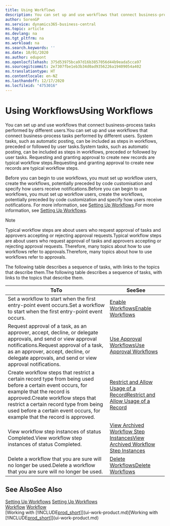```yaml
---
title: Using Workflows
description: You can set up and use workflows that connect business-process tasks performed by different users. Learn about the different steps you must take to start using workflows.
author: SorenGP
ms.service: dynamics365-business-central
ms.topic: article
ms.devlang: na
ms.tgt_pltfrm: na
ms.workload: na
ms.search.keywords: ''
ms.date: 10/01/2020
ms.author: edupont
ms.openlocfilehash: 375d53975bca97d16b3857056d44b9eada5cca97
ms.sourcegitcommit: 2e7307fbe1eb3b34d0ad9356226a19409054a402
ms.translationtype: HT
ms.contentlocale: en-NZ
ms.lasthandoff: 12/17/2020
ms.locfileid: "4753016"
---
```

# <a name="using-workflows"></a><span data-ttu-id="8bdc1-104">Using Workflows</span><span class="sxs-lookup"><span data-stu-id="8bdc1-104">Using Workflows</span></span>
<span data-ttu-id="8bdc1-105">You can set up and use workflows that connect business-process tasks performed by different users.</span><span class="sxs-lookup"><span data-stu-id="8bdc1-105">You can set up and use workflows that connect business-process tasks performed by different users.</span></span> <span data-ttu-id="8bdc1-106">System tasks, such as automatic posting, can be included as steps in workflows, preceded or followed by user tasks.</span><span class="sxs-lookup"><span data-stu-id="8bdc1-106">System tasks, such as automatic posting, can be included as steps in workflows, preceded or followed by user tasks.</span></span> <span data-ttu-id="8bdc1-107">Requesting and granting approval to create new records are typical workflow steps.</span><span class="sxs-lookup"><span data-stu-id="8bdc1-107">Requesting and granting approval to create new records are typical workflow steps.</span></span>  

 <span data-ttu-id="8bdc1-108">Before you can begin to use workflows, you must set up workflow users, create the workflows, potentially preceded by code customisation and specify how users receive notifications.</span><span class="sxs-lookup"><span data-stu-id="8bdc1-108">Before you can begin to use workflows, you must set up workflow users, create the workflows, potentially preceded by code customization and specify how users receive notifications.</span></span> <span data-ttu-id="8bdc1-109">For more information, see [Setting Up Workflows](across-set-up-workflows.md).</span><span class="sxs-lookup"><span data-stu-id="8bdc1-109">For more information, see [Setting Up Workflows](across-set-up-workflows.md).</span></span>  

> [!NOTE]  
>  <span data-ttu-id="8bdc1-110">Typical workflow steps are about users who request approval of tasks and approvers accepting or rejecting approval requests.</span><span class="sxs-lookup"><span data-stu-id="8bdc1-110">Typical workflow steps are about users who request approval of tasks and approvers accepting or rejecting approval requests.</span></span> <span data-ttu-id="8bdc1-111">Therefore, many topics about how to use workflows refer to approvals.</span><span class="sxs-lookup"><span data-stu-id="8bdc1-111">Therefore, many topics about how to use workflows refer to approvals.</span></span>  

 <span data-ttu-id="8bdc1-112">The following table describes a sequence of tasks, with links to the topics that describe them.</span><span class="sxs-lookup"><span data-stu-id="8bdc1-112">The following table describes a sequence of tasks, with links to the topics that describe them.</span></span>  

|<span data-ttu-id="8bdc1-113">**To**</span><span class="sxs-lookup"><span data-stu-id="8bdc1-113">**To**</span></span>|<span data-ttu-id="8bdc1-114">**See**</span><span class="sxs-lookup"><span data-stu-id="8bdc1-114">**See**</span></span>|  
|------------|-------------|  
|<span data-ttu-id="8bdc1-115">Set a workflow to start when the first entry-point event occurs.</span><span class="sxs-lookup"><span data-stu-id="8bdc1-115">Set a workflow to start when the first entry-point event occurs.</span></span>|[<span data-ttu-id="8bdc1-116">Enable Workflows</span><span class="sxs-lookup"><span data-stu-id="8bdc1-116">Enable Workflows</span></span>](across-how-to-enable-workflows.md)|  
|<span data-ttu-id="8bdc1-117">Request approval of a task, as an approver, accept, decline, or delegate approvals, and send or view approval notifications.</span><span class="sxs-lookup"><span data-stu-id="8bdc1-117">Request approval of a task, as an approver, accept, decline, or delegate approvals, and send or view approval notifications.</span></span>|[<span data-ttu-id="8bdc1-118">Use Approval Workflows</span><span class="sxs-lookup"><span data-stu-id="8bdc1-118">Use Approval Workflows</span></span>](across-how-use-approval-workflows.md)|  
|<span data-ttu-id="8bdc1-119">Create workflow steps that restrict a certain record type from being used before a certain event occurs, for example that the record is approved.</span><span class="sxs-lookup"><span data-stu-id="8bdc1-119">Create workflow steps that restrict a certain record type from being used before a certain event occurs, for example that the record is approved.</span></span>|[<span data-ttu-id="8bdc1-120">Restrict and Allow Usage of a Record</span><span class="sxs-lookup"><span data-stu-id="8bdc1-120">Restrict and Allow Usage of a Record</span></span>](across-how-to-restrict-and-allow-usage-of-a-record.md)|  
|<span data-ttu-id="8bdc1-121">View workflow step instances of status Completed.</span><span class="sxs-lookup"><span data-stu-id="8bdc1-121">View workflow step instances of status Completed.</span></span>|[<span data-ttu-id="8bdc1-122">View Archived Workflow Step Instances</span><span class="sxs-lookup"><span data-stu-id="8bdc1-122">View Archived Workflow Step Instances</span></span>](across-how-to-view-archived-workflow-step-instances.md)|  
|<span data-ttu-id="8bdc1-123">Delete a workflow that you are sure will no longer be used.</span><span class="sxs-lookup"><span data-stu-id="8bdc1-123">Delete a workflow that you are sure will no longer be used.</span></span>|[<span data-ttu-id="8bdc1-124">Delete Workflows</span><span class="sxs-lookup"><span data-stu-id="8bdc1-124">Delete Workflows</span></span>](across-how-to-delete-workflows.md)|  

## <a name="see-also"></a><span data-ttu-id="8bdc1-125">See Also</span><span class="sxs-lookup"><span data-stu-id="8bdc1-125">See Also</span></span>  
<span data-ttu-id="8bdc1-126">[Setting Up Workflows](across-set-up-workflows.md) </span><span class="sxs-lookup"><span data-stu-id="8bdc1-126">[Setting Up Workflows](across-set-up-workflows.md) </span></span>  
<span data-ttu-id="8bdc1-127">[Workflow](across-workflow.md) </span><span class="sxs-lookup"><span data-stu-id="8bdc1-127">[Workflow](across-workflow.md) </span></span>  
<span data-ttu-id="8bdc1-128">[Working with [!INCLUDE[prod_short](includes/prod_short.md)]](ui-work-product.md)</span><span class="sxs-lookup"><span data-stu-id="8bdc1-128">[Working with [!INCLUDE[prod_short](includes/prod_short.md)]](ui-work-product.md)</span></span>
